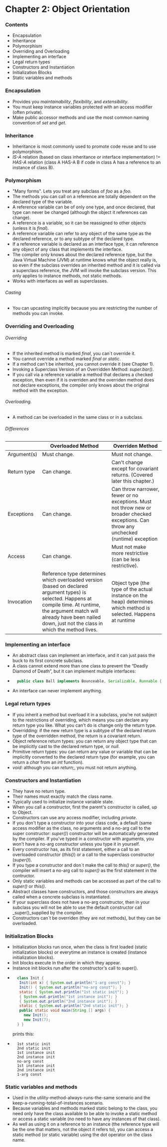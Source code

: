 # Chapter 2: Object Orientation

### Contents
* Encapsulation
* Inheritance
* Polymorphism
* Overriding and Overloading
* Implementing an interface
* Legal return types
* Constructors and Instantiation
* Initialization Blocks
* Static variables and methods

### Encapsulation
- Provides you _maintainability_, _flexibility_, and _extensibility_.
- You must keep instance variables protected with an access modifier (often private).
- Make public accessor methods and use the most common naming convention of _set<someProperty>_ and _get<someProperty>_.

### Inheritance
- Inheritance is most commonly used to promote code reuse and to use polymorphism.
- _IS-A_ relation (based on class inheritance or interface implementation) != _HAS-A_ relation (class A HAS-A B if code in class A has a reference to an instance of class B).

### Polymorphism
- "Many forms". Lets you treat any subclass of _foo_ as a _foo_.
- The methods you can call on a reference are totally dependent on the declared type of the variable.
- A reference variable can be of only one type, and once declared, that type can never be changed (although the object it references can change).
- A reference is a variable, so it can be reassigned to other objects (unless it is _final_).
- A reference variable can refer to any object of the same type as the declared reference, or to any subtype of the declared type.
- If a reference variable is declared as an interface type, it can reference any object of any class that implements the interface.
- The compiler only knows about the declared reference type, but the Java Virtual Machine (JVM) at runtime knows what the object really is, so even if the subclass overrides an inherited method and it is called via a superclass reference, the JVM will invoke the subclass version. This only applies to instance methods, not static methods.
- Works with interfaces as well as superclasses.

###### Casting
- You can upcasting implicitly because you are restricting the number of methods you can invoke.

### Overriding and Overloading

###### Overriding
- If the inherited method is marked _final_, you can´t override it.
- You cannot override a method marked _final_ or _static_.
- If a method can't be inherited, you cannot override it (see Chapter 1). 
- Invoking a Superclass Version of an Overridden Method: _super.bar()_.
- If you call via a reference variable a method that declares a checked exception, then even if it is overriden and the overriden method does not declare exceptions, the compiler only knows about the original method with the exception.

###### Overloading.
- A method can be overloaded in the same class or in a subclass.

###### Differences

|             | Overloaded Method                                                                                                                                                                                                                            | Overriden Method                                                                                                  |
|-------------|----------------------------------------------------------------------------------------------------------------------------------------------------------------------------------------------------------------------------------------------|-------------------------------------------------------------------------------------------------------------------|
| Argument(s) | Must change.                                                                                                                                                                                                                                 | Must not change.                                                                                                  |
| Return type | Can change.                                                                                                                                                                                                                                  | Can't change except for covariant returns. (Covered later this chapter.)                                          |
| Exceptions  | Can change.                                                                                                                                                                                                                                  | Can throw narrower, fewer or no exceptions. Must not throw new or broader checked exceptions. Can throw any unchecked (runtime) exception                                       |
| Access      | Can change.                                                                                                                                                                                                                                  | Must not make more restrictive (can be less restrictive).                                                         |
| Invocation  | Reference type determines which overloaded version (based on declared argument types) is selected. Happens at compile time. At runtime, the argument match will already have been nailed down, just not the class in which the method lives. | Object type (the type of the actual instance on the heap) determines which method is selected. Happens at runtime |

### Implementing an interface
- An abstract class can implement an interface, and it can just pass the buck to its first concrete subclass.
- A class cannot extend more than one class to prevent the “Deadly Diamond of Death”, but it can implement multiple interfaces:
- ``` java
    public class Ball implements Bounceable, Serializable, Runnable { ... };
    ```
- An interface can never implement anything.

### Legal return types
- If you inherit a method but overload it in a subclass, you're not subject to the restrictions of overriding, which means you can declare any return type you like. What you can't do is change only the return type.
- Overridding: if the new return type is a subtype of the declared return type of the overridden method, the return is a covariant return.
- Object reference return types: you can return any object type that can be implicitly cast to the declared return type, or _null_.
- Primitive return types: you can return any value or variable that can be implicitly converted to the declared return type (for example, you can return a _char_ from an _int_ function).
- _void_: although you can _return;_, you must not return anything.

### Constructors and Instantiation
- They have no return type.
- Their names must exactly match the class name.
- Typically used to initialize instance variable state.
- When you call a constructor, first the parent's constructor is called, up to Object.
- Constructors can use any access modifier, including _private_. 
- If you don't type a constructor into your class code, a default (same access modifier as the class, no arguments and a no-arg call to the super constructor: _super()_) constructor will be automatically generated by the compiler. If you've typed in a constructor with arguments, you won't have a no-arg constructor unless you type it in yourself.
- Every constructor has, as its first statement, either a call to an overloaded constructor (_this()_) or a call to the superclass constructor (_super()_).
- If you type a constructor and don´t make the call to _this()_ or _super()_, the compiler will insert a no-arg call to _super()_ as the first statement in the contructor.
- Only static variables and methods can be accessed as part of the call to _super()_ or _this()_.
- Abstract classes have constructors, and those constructors are always called when a concrete subclass is instantiated.
-  If your superclass does not have a no-arg constructor, then in your subclass you will not be able to use the default constructor call _super()_supplied by the compiler.
- Constructors can´t be overriden (they are not methods), but they can be overloaded.

### Initialization Blocks
- Initialization blocks run once, when the class is first loaded (static initialization blocks) or everytime an instance is created (instance initialization blocks).
- Init blocks execute in the order in which they appear.
- Instance init blocks run after the constructor's call to super().
- ``` java
    class Init {
     Init(int x) { System.out.println("1-arg const"); }
     Init() { System.out.println("no-arg const"); }
     static { System.out.println("1st static init"); }
     { System.out.println("1st instance init"); }
     { System.out.println("2nd instance init"); }
     static { System.out.println("2nd static init"); }
     public static void main(String [] args) {
       new Init();
       new Init(7);
    } }
    ```
    prints this:
- ```
    1st static init
    2nd static init
    1st instance init
    2nd instance init
    no-arg const
    1st instance init
    2nd instance init
    1-arg const
    ```

### Static variables and methods
- Used in the utility-method-always-runs-the-same scenario and the keep-a-running-total-of-instances scenario.
- Because variables and methods marked static belong to the class, you need only have the class available to be able to invoke a static method or access a static variable (no need to have any instances of that class).
- As well as using it on a reference to an instance (the reference type will be the one that matters, not the object it refers to), you can access a static method (or static variable) using the dot operator on the class name.